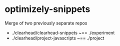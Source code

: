 # optimizely-snippets

Merge of two previously separate repos

* ./clearhead/clearhead-snippets ~== ./experiment
* ./clearhead/project-javascripts ~== ./project
